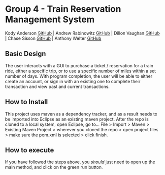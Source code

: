 # Group 4 - Train Reservation Management System

Kody Anderson [GitHub](https://github.com/KodyAnderson1) | Andrew Rabinowitz [GitHub](https://github.com/AndrewR68) | Dillon Vaughan [GitHub](https://github.com/DillonV44) | Chase Sisson [GitHub](https://github.com/chase66group6) | Anthony Welter [GitHub](https://github.com/alw64)

## Basic Design

The user interacts with a GUI to purchase a ticket / reservation for a train ride, either a specific trip, or to use a specific number of miles within a set number of days.
With program completion, the user will be able to either create an account, or sign in with an existing one to complete their transaction and view past and current transactions.

## How to Install

This project uses maven as a dependency tracker, and as a result needs to be imported into Eclipse as an existing maven project.
After the repo is cloned to a local system, open Eclipse, go to... 
File > Import > Maven > Existing Maven Project > wherever you cloned the repo > open project files > make sure the pom.xml is selected > click finish.

## How to execute

If you have followed the steps above, you *should* just need to open up the main method, and click on the green run button.

